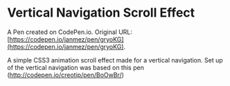 # Vertical Navigation Scroll Effect

A Pen created on CodePen.io. Original URL: [https://codepen.io/janmez/pen/gryoKG](https://codepen.io/janmez/pen/gryoKG).

A simple CSS3 animation scroll effect made for a vertical navigation.  Set up of the vertical navigation was based on this pen (http://codepen.io/creotip/pen/BoOwBr/) 
